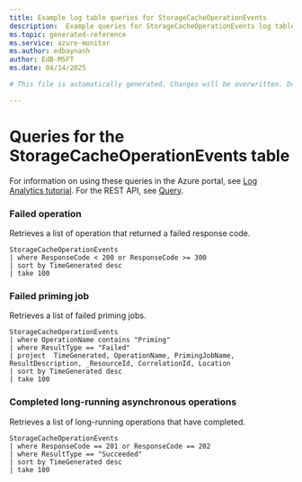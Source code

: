 ```yaml
---
title: Example log table queries for StorageCacheOperationEvents
description:  Example queries for StorageCacheOperationEvents log table
ms.topic: generated-reference
ms.service: azure-monitor
ms.author: edbaynash
author: EdB-MSFT
ms.date: 04/14/2025

# This file is automatically generated. Changes will be overwritten. Do not change this file directly. 

---
```


# Queries for the StorageCacheOperationEvents table

For information on using these queries in the Azure portal, see [Log Analytics tutorial](/azure/azure-monitor/logs/log-analytics-tutorial). For the REST API, see [Query](/azure/azure-monitor/logs/api/overview).


### Failed operation  


Retrieves a list of operation that returned a failed response code.  

```query
StorageCacheOperationEvents
| where ResponseCode < 200 or ResponseCode >= 300
| sort by TimeGenerated desc
| take 100
```



### Failed priming job  


Retrieves a list of failed priming jobs.  

```query
StorageCacheOperationEvents
| where OperationName contains "Priming"
| where ResultType == "Failed"
| project  TimeGenerated, OperationName, PrimingJobName, ResultDescription, _ResourceId, CorrelationId, Location
| sort by TimeGenerated desc
| take 100
```



### Completed long-running asynchronous operations  


Retrieves a list of long-running operations that have completed.  

```query
StorageCacheOperationEvents
| where ResponseCode == 201 or ResponseCode == 202
| where ResultType == "Succeeded" 
| sort by TimeGenerated desc
| take 100
```

